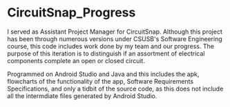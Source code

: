 # CircuitSnap_Progress
I served as Assistant Project Manager for CircuitSnap. Although this project has been through numerous versions under CSUSB's Software Engineering course, this code includes work done by my team and our progress. The purpose of this iteration is to distinguish if an assortment of electrical components complete an open or closed circuit. 

Programmed on Android Studio and Java and this includes the apk, flowcharts of the functionality of the app, Software Requirements Specifications, and only a tidbit of the source code, as this does not include all the intermdiate files generated by Android Studio.
